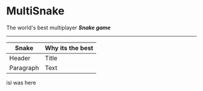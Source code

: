 # MultiSnake
The world's best multiplayer ***Snake game***

<hr/>

| Snake | Why its the best |
| ----------- | ----------- |
| Header | Title |
| Paragraph | Text |

isi was here
